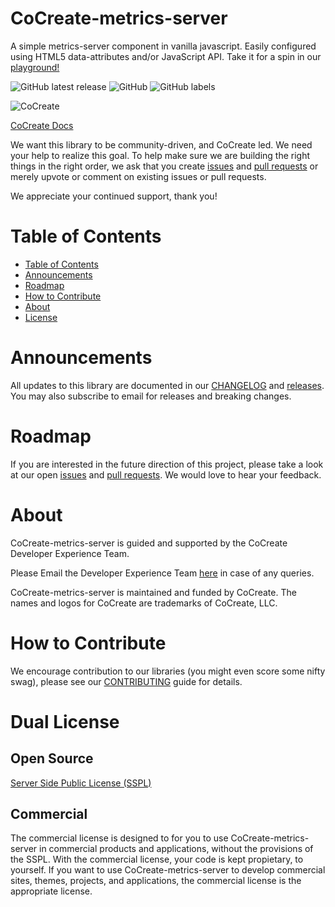 # CoCreate-metrics-server
A simple metrics-server component in vanilla javascript. Easily configured using HTML5 data-attributes and/or JavaScript API. Take it for a spin in our [playground!](https://cocreate.app/docs/metrics-server)

![GitHub latest release](https://img.shields.io/github/v/release/CoCreate-app/CoCreate-metrics-server?style=for-the-badge)
![GitHub](https://img.shields.io/github/license/CoCreate-app/CoCreate-metrics-server?style=for-the-badge) 
![GitHub labels](https://img.shields.io/github/labels/CoCreate-app/CoCreate-metrics-server/help%20wanted?style=for-the-badge)

![CoCreate](https://cdn.cocreate.app/logo.png)

[CoCreate Docs](https://cocreate.app/docs/metrics-server)

We want this library to be community-driven, and CoCreate led. We need your help to realize this goal. To help make sure we are building the right things in the right order, we ask that you create [issues](https://github.com/CoCreate-app/Realtime_Admin_CRM_and_CMS/issues) and [pull requests](https://github.com/CoCreate-app/Realtime_Admin_CRM_and_CMS/pulls) or merely upvote or comment on existing issues or pull requests.

We appreciate your continued support, thank you!

# Table of Contents

- [Table of Contents](#table-of-contents)
- [Announcements](#announcements)
- [Roadmap](#roadmap)
- [How to Contribute](#how-to-contribute)
- [About](#about)
- [License](#license)

<a name="announcements"></a>
# Announcements

All updates to this library are documented in our [CHANGELOG](https://github.com/CoCreate-app/CoCreate-metrics-server/blob/master/CHANGELOG.md) and [releases](https://github.com/CoCreate-app/CoCreate-metrics-server/releases). You may also subscribe to email for releases and breaking changes. 

<a name="roadmap"></a>
# Roadmap

If you are interested in the future direction of this project, please take a look at our open [issues](https://github.com/CoCreate-app/CoCreate-metrics-server/issues) and [pull requests](https://github.com/CoCreate-app/CoCreate-metrics-server/pulls). We would love to hear your feedback.


<a name="about"></a>
# About

CoCreate-metrics-server is guided and supported by the CoCreate Developer Experience Team.

Please Email the Developer Experience Team [here](mailto:develop@cocreate.app) in case of any queries.

CoCreate-metrics-server is maintained and funded by CoCreate. The names and logos for CoCreate are trademarks of CoCreate, LLC.

<a name="contribute"></a>
# How to Contribute

We encourage contribution to our libraries (you might even score some nifty swag), please see our [CONTRIBUTING](https://github.com/CoCreate-app/CoCreate-metrics-server/blob/master/CONTRIBUTING.md) guide for details.

# Dual License
## Open Source
[Server Side Public License (SSPL)](https://github.com/CoCreate-app/CoCreate-metrics-server/blob/master/LICENSE)

## Commercial
The commercial license is designed to for you to use CoCreate-metrics-server in 
commercial products and applications, without the provisions of the SSPL. 
With the commercial license, your code is kept propietary, to yourself. 
If you want to use CoCreate-metrics-server to develop commercial sites, themes, 
projects, and applications, the commercial license is the appropriate license.
